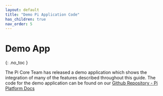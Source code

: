 ```yaml
---
layout: default
title: "Demo Pi Application Code"
has_children: true
nav_order: 5
---
```


# Demo App
{: .no_toc }

The Pi Core Team has released a demo application which shows the integration of many of the features described throughout this guide. The code for the demo application can be found on our <a href="https://github.com/pi-apps/pi-platform-docs"> Github Repository - Pi Platform Docs</a> 

